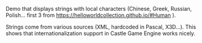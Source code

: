 Demo that displays strings with local characters
(Chinese, Greek, Russian, Polish...
first 3 from https://helloworldcollection.github.io/#Human ).

Strings come from various sources (XML, hardcoded in Pascal, X3D...).
This shows that internationalization support in Castle Game Engine works nicely.

